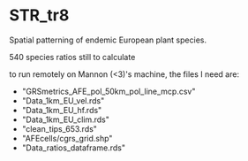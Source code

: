 # STR_tr8
Spatial patterning of endemic European plant species.

540 species ratios still to calculate

to run remotely on Mannon (<3)'s machine, the files I need are:

- "GRSmetrics_AFE_pol_50km_pol_line_mcp.csv"
- "Data_1km_EU_vel.rds"
- "Data_1km_EU_hf.rds"
- "Data_1km_EU_clim.rds"
- "clean_tips_653.rds"
- "AFEcells/cgrs_grid.shp"
- "Data_ratios_dataframe.rds"

